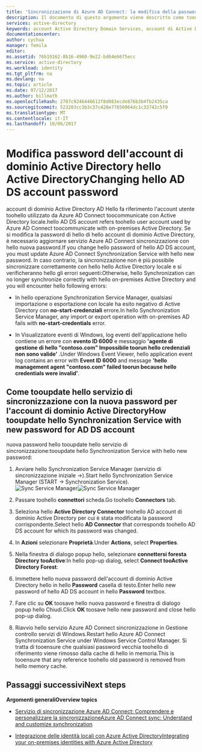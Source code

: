 ```yaml
---
title: 'Sincronizzazione di Azure AD Connect: la modifica della password di account di dominio Active Directory AD hello | Documenti Microsoft'
description: Il documento di questo argomento viene descritto come tooupdate Azure AD Connect dopo password hello dell'account di dominio Active Directory hello viene modificata.
services: active-directory
keywords: account Active Directory Domain Services, account di Active Directory, password
documentationcenter: 
author: cychua
manager: femila
editor: 
ms.assetid: 76b19162-8b16-4960-9e22-bd64e6675ecc
ms.service: active-directory
ms.workload: identity
ms.tgt_pltfrm: na
ms.devlang: na
ms.topic: article
ms.date: 07/12/2017
ms.author: billmath
ms.openlocfilehash: 2707c9246446612f8d083ecde876b3b4fb2435ca
ms.sourcegitcommit: 523283cc1b3c37c428e77850964dc1c33742c5f0
ms.translationtype: MT
ms.contentlocale: it-IT
ms.lasthandoff: 10/06/2017
---
```

# <a name="changing-hello-ad-ds-account-password"></a><span data-ttu-id="24fef-104">Modifica password dell'account di dominio Active Directory hello Active Directory</span><span class="sxs-lookup"><span data-stu-id="24fef-104">Changing hello AD DS account password</span></span>
<span data-ttu-id="24fef-105">account di dominio Active Directory AD Hello fa riferimento l'account utente toohello utilizzato da Azure AD Connect toocommunicate con Active Directory locale.</span><span class="sxs-lookup"><span data-stu-id="24fef-105">hello AD DS account refers toohello user account used by Azure AD Connect toocommunicate with on-premises Active Directory.</span></span> <span data-ttu-id="24fef-106">Se si modifica la password di hello di hello account di dominio Active Directory, è necessario aggiornare servizio Azure AD Connect sincronizzazione con hello nuova password.</span><span class="sxs-lookup"><span data-stu-id="24fef-106">If you change hello password of hello AD DS account, you must update Azure AD Connect Synchronization Service with hello new password.</span></span> <span data-ttu-id="24fef-107">In caso contrario, la sincronizzazione non è più possibile sincronizzare correttamente con hello hello Active Directory locale e si verificheranno hello gli errori seguenti:</span><span class="sxs-lookup"><span data-stu-id="24fef-107">Otherwise, hello Synchronization can no longer synchronize correctly with hello on-premises Active Directory and you will encounter hello following errors:</span></span>

* <span data-ttu-id="24fef-108">In hello operazione Synchronization Service Manager, qualsiasi importazione o esportazione con locale ha esito negativo di Active Directory con **no-start-credenziali** errore.</span><span class="sxs-lookup"><span data-stu-id="24fef-108">In hello Synchronization Service Manager, any import or export operation with on-premises AD fails with **no-start-credentials** error.</span></span>

* <span data-ttu-id="24fef-109">In Visualizzatore eventi di Windows, log eventi dell'applicazione hello contiene un errore con **evento ID 6000** e messaggio **'agente di gestione di hello "contoso.com" Impossibile toorun hello credenziali non sono valide'** .</span><span class="sxs-lookup"><span data-stu-id="24fef-109">Under Windows Event Viewer, hello application event log contains an error with **Event ID 6000** and message **'hello management agent "contoso.com" failed toorun because hello credentials were invalid'**.</span></span>


## <a name="how-tooupdate-hello-synchronization-service-with-new-password-for-ad-ds-account"></a><span data-ttu-id="24fef-110">Come tooupdate hello servizio di sincronizzazione con la nuova password per l'account di dominio Active Directory</span><span class="sxs-lookup"><span data-stu-id="24fef-110">How tooupdate hello Synchronization Service with new password for AD DS account</span></span>
<span data-ttu-id="24fef-111">nuova password hello tooupdate hello servizio di sincronizzazione:</span><span class="sxs-lookup"><span data-stu-id="24fef-111">tooupdate hello Synchronization Service with hello new password:</span></span>

1. <span data-ttu-id="24fef-112">Avviare hello Synchronization Service Manager (servizio di sincronizzazione iniziale →).</span><span class="sxs-lookup"><span data-stu-id="24fef-112">Start hello Synchronization Service Manager (START → Synchronization Service).</span></span>
</br><span data-ttu-id="24fef-113">![Sync Service Manager](./media/active-directory-aadconnectsync-service-manager-ui/startmenu.png)</span><span class="sxs-lookup"><span data-stu-id="24fef-113">![Sync Service Manager](./media/active-directory-aadconnectsync-service-manager-ui/startmenu.png)</span></span>  

2. <span data-ttu-id="24fef-114">Passare toohello **connettori** scheda.</span><span class="sxs-lookup"><span data-stu-id="24fef-114">Go toohello **Connectors** tab.</span></span>

3. <span data-ttu-id="24fef-115">Seleziona hello **Active Directory Connector** toohello AD account di dominio Active Directory per cui è stata modificata la password corrispondente.</span><span class="sxs-lookup"><span data-stu-id="24fef-115">Select hello **AD Connector** that corresponds toohello AD DS account for which its password was changed.</span></span>

4. <span data-ttu-id="24fef-116">In **Azioni** selezionare **Proprietà**.</span><span class="sxs-lookup"><span data-stu-id="24fef-116">Under **Actions**, select **Properties**.</span></span>

5. <span data-ttu-id="24fef-117">Nella finestra di dialogo popup hello, selezionare **connettersi foresta Directory tooActive**:</span><span class="sxs-lookup"><span data-stu-id="24fef-117">In hello pop-up dialog, select **Connect tooActive Directory Forest**:</span></span>

6. <span data-ttu-id="24fef-118">Immettere hello nuova password dell'account di dominio Active Directory hello in hello **Password** casella di testo.</span><span class="sxs-lookup"><span data-stu-id="24fef-118">Enter hello new password of hello AD DS account in hello **Password** textbox.</span></span>

7. <span data-ttu-id="24fef-119">Fare clic su **OK** toosave hello nuova password e finestra di dialogo popup hello Chiudi.</span><span class="sxs-lookup"><span data-stu-id="24fef-119">Click **OK** toosave hello new password and close hello pop-up dialog.</span></span>

8. <span data-ttu-id="24fef-120">Riavvio hello servizio Azure AD Connect sincronizzazione in Gestione controllo servizi di Windows.</span><span class="sxs-lookup"><span data-stu-id="24fef-120">Restart hello Azure AD Connect Synchronization Service under Windows Service Control Manager.</span></span> <span data-ttu-id="24fef-121">Si tratta di tooensure che qualsiasi password vecchia toohello di riferimento viene rimosso dalla cache di hello in memoria.</span><span class="sxs-lookup"><span data-stu-id="24fef-121">This is tooensure that any reference toohello old password is removed from hello memory cache.</span></span>

## <a name="next-steps"></a><span data-ttu-id="24fef-122">Passaggi successivi</span><span class="sxs-lookup"><span data-stu-id="24fef-122">Next steps</span></span>
<span data-ttu-id="24fef-123">**Argomenti generali**</span><span class="sxs-lookup"><span data-stu-id="24fef-123">**Overview topics**</span></span>

* [<span data-ttu-id="24fef-124">Servizio di sincronizzazione Azure AD Connect: Comprendere e personalizzare la sincronizzazione</span><span class="sxs-lookup"><span data-stu-id="24fef-124">Azure AD Connect sync: Understand and customize synchronization</span></span>](active-directory-aadconnectsync-whatis.md)

* [<span data-ttu-id="24fef-125">Integrazione delle identità locali con Azure Active Directory</span><span class="sxs-lookup"><span data-stu-id="24fef-125">Integrating your on-premises identities with Azure Active Directory</span></span>](active-directory-aadconnect.md)
